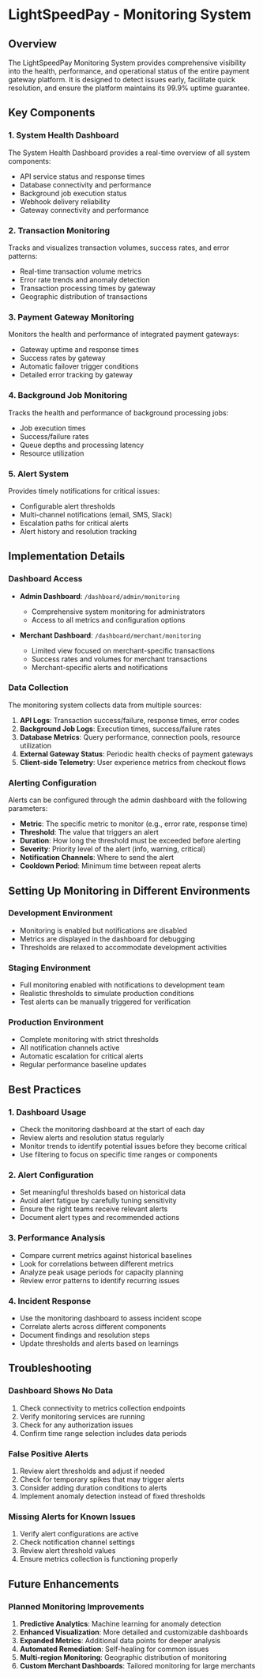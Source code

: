 # LightSpeedPay - Monitoring System

## Overview
The LightSpeedPay Monitoring System provides comprehensive visibility into the health, performance, and operational status of the entire payment gateway platform. It is designed to detect issues early, facilitate quick resolution, and ensure the platform maintains its 99.9% uptime guarantee.

## Key Components

### 1. System Health Dashboard
The System Health Dashboard provides a real-time overview of all system components:
- API service status and response times
- Database connectivity and performance
- Background job execution status
- Webhook delivery reliability
- Gateway connectivity and performance

### 2. Transaction Monitoring
Tracks and visualizes transaction volumes, success rates, and error patterns:
- Real-time transaction volume metrics
- Error rate trends and anomaly detection
- Transaction processing times by gateway
- Geographic distribution of transactions

### 3. Payment Gateway Monitoring
Monitors the health and performance of integrated payment gateways:
- Gateway uptime and response times
- Success rates by gateway
- Automatic failover trigger conditions
- Detailed error tracking by gateway

### 4. Background Job Monitoring
Tracks the health and performance of background processing jobs:
- Job execution times
- Success/failure rates
- Queue depths and processing latency
- Resource utilization

### 5. Alert System
Provides timely notifications for critical issues:
- Configurable alert thresholds
- Multi-channel notifications (email, SMS, Slack)
- Escalation paths for critical alerts
- Alert history and resolution tracking

## Implementation Details

### Dashboard Access
- **Admin Dashboard**: `/dashboard/admin/monitoring`
  - Comprehensive system monitoring for administrators
  - Access to all metrics and configuration options

- **Merchant Dashboard**: `/dashboard/merchant/monitoring`
  - Limited view focused on merchant-specific transactions
  - Success rates and volumes for merchant transactions
  - Merchant-specific alerts and notifications

### Data Collection
The monitoring system collects data from multiple sources:
1. **API Logs**: Transaction success/failure, response times, error codes
2. **Background Job Logs**: Execution times, success/failure rates
3. **Database Metrics**: Query performance, connection pools, resource utilization
4. **External Gateway Status**: Periodic health checks of payment gateways
5. **Client-side Telemetry**: User experience metrics from checkout flows

### Alerting Configuration
Alerts can be configured through the admin dashboard with the following parameters:
- **Metric**: The specific metric to monitor (e.g., error rate, response time)
- **Threshold**: The value that triggers an alert
- **Duration**: How long the threshold must be exceeded before alerting
- **Severity**: Priority level of the alert (info, warning, critical)
- **Notification Channels**: Where to send the alert
- **Cooldown Period**: Minimum time between repeat alerts

## Setting Up Monitoring in Different Environments

### Development Environment
- Monitoring is enabled but notifications are disabled
- Metrics are displayed in the dashboard for debugging
- Thresholds are relaxed to accommodate development activities

### Staging Environment
- Full monitoring enabled with notifications to development team
- Realistic thresholds to simulate production conditions
- Test alerts can be manually triggered for verification

### Production Environment
- Complete monitoring with strict thresholds
- All notification channels active
- Automatic escalation for critical alerts
- Regular performance baseline updates

## Best Practices

### 1. Dashboard Usage
- Check the monitoring dashboard at the start of each day
- Review alerts and resolution status regularly
- Monitor trends to identify potential issues before they become critical
- Use filtering to focus on specific time ranges or components

### 2. Alert Configuration
- Set meaningful thresholds based on historical data
- Avoid alert fatigue by carefully tuning sensitivity
- Ensure the right teams receive relevant alerts
- Document alert types and recommended actions

### 3. Performance Analysis
- Compare current metrics against historical baselines
- Look for correlations between different metrics
- Analyze peak usage periods for capacity planning
- Review error patterns to identify recurring issues

### 4. Incident Response
- Use the monitoring dashboard to assess incident scope
- Correlate alerts across different components
- Document findings and resolution steps
- Update thresholds and alerts based on learnings

## Troubleshooting

### Dashboard Shows No Data
1. Check connectivity to metrics collection endpoints
2. Verify monitoring services are running
3. Check for any authorization issues
4. Confirm time range selection includes data periods

### False Positive Alerts
1. Review alert thresholds and adjust if needed
2. Check for temporary spikes that may trigger alerts
3. Consider adding duration conditions to alerts
4. Implement anomaly detection instead of fixed thresholds

### Missing Alerts for Known Issues
1. Verify alert configurations are active
2. Check notification channel settings
3. Review alert threshold values
4. Ensure metrics collection is functioning properly

## Future Enhancements

### Planned Monitoring Improvements
1. **Predictive Analytics**: Machine learning for anomaly detection
2. **Enhanced Visualization**: More detailed and customizable dashboards
3. **Expanded Metrics**: Additional data points for deeper analysis
4. **Automated Remediation**: Self-healing for common issues
5. **Multi-region Monitoring**: Geographic distribution of monitoring
6. **Custom Merchant Dashboards**: Tailored monitoring for large merchants 